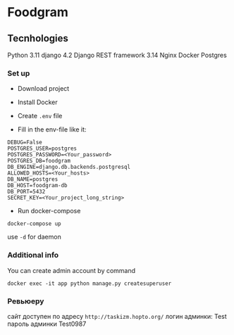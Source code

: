 # Foodgram


## Tecnhologies
Python 3.11
django 4.2
Django REST framework 3.14
Nginx
Docker
Postgres

### Set up

- Download project

- Install Docker

- Create ```.env``` file

- Fill in the env-file like it:

```text
DEBUG=False
POSTGRES_USER=postgres
POSTGRES_PASSWORD=<Your_password>
POSTGRES_DB=foodgram
DB_ENGINE=django.db.backends.postgresql
ALLOWED_HOSTS=<Your_hosts>
DB_NAME=postgres
DB_HOST=foodgram-db
DB_PORT=5432
SECRET_KEY=<Your_project_long_string>
```

- Run docker-compose
```text
docker-compose up
```
use ```-d``` for daemon

### Additional info
You can create admin account by command

```text
docker exec -it app python manage.py createsuperuser
```

### Ревьюеру 
сайт доступен по адресу ```http://taskizm.hopto.org/```
логин админки: Test
пароль админки Test0987